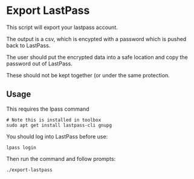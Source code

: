# Export LastPass

This script will export your lastpass account.

The output is a csv, which is encypted with a password which is pushed back to LastPass.

The user should put the encrypted data into a safe location and copy the password out of LastPass.

These should not be kept together (or under the same protection.

## Usage

This requires the lpass command

```
# Note this is installed in toolbox
sudo apt get install lastpass-cli gnupg
```

You should log into LastPass before use:

```
lpass login
```

Then run the command and follow prompts:

```
./export-lastpass
```
